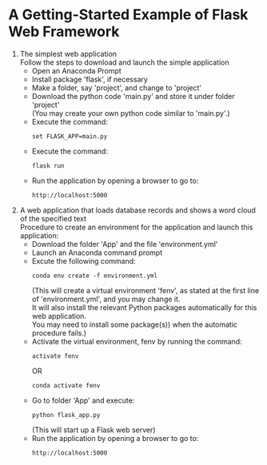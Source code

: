 # A Getting-Started Example of Flask Web Framework
1. The simplest web application <br />
   Follow the steps to download and launch the simple application <br />
   - Open an Anaconda Prompt <br />
   - Install package 'flask', if necessary <br />
   - Make a folder, say 'project', and change to 'project' <br />
   - Download the python code 'main.py' and store it under folder 'project' <br />
     (You may create your own python code similar to 'main.py'.) <br />
   - Execute the command: <br />
     ```
     set FLASK_APP=main.py
     ```
   - Execute the command:
     ```
     flask run
     ```
   - Run the application by opening a browser to go to: <br />
     ```
     http://localhost:5000
     ```
1. A web application that loads database records and shows a word cloud of the specified text <br />
   Procedure to create an environment for the application and launch this application: <br />
   - Download the folder 'App' and the file 'environment.yml' <br />
   - Launch an Anaconda command prompt <br />
   - Excute the following command: <br />
     ```
     conda env create -f environment.yml
     ```
     (This will create a virtual environment 'fenv', as stated at the first line of 'environment.yml', and you may change it. <br />
      It will also install the relevant Python packages automatically for this web application. <br />
      You may need to install some package(s)) when the automatic procedure fails.)<br />
   - Activate the virtual environment, fenv by running the command:
     ```
     activate fenv
     ```
     OR
     ```
     conda activate fenv
     ```
   - Go to folder 'App' and execute: <br />
     ```
     python flask_app.py
     ```
     (This will start up a Flask web server) <br />
   - Run the application by opening a browser to go to: <br />
     ```
     http://localhost:5000
     ```
